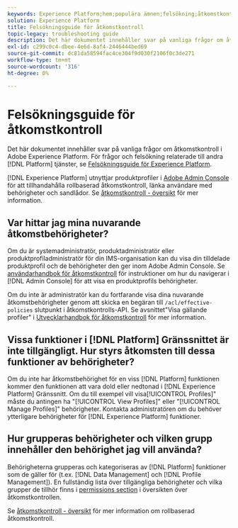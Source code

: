 ```yaml
---
keywords: Experience Platform;hem;populära ämnen;felsökning;åtkomstkontroll
solution: Experience Platform
title: Felsökningsguide för åtkomstkontroll
topic-legacy: troubleshooting guide
description: Det här dokumentet innehåller svar på vanliga frågor om åtkomstkontroll i Adobe Experience Platform.
exl-id: c299c0c4-dbee-4e6d-8af4-2446444bed69
source-git-commit: dc81da58594fac4ce304f9d030f2106f0c3de271
workflow-type: tm+mt
source-wordcount: '316'
ht-degree: 0%

---
```


# Felsökningsguide för åtkomstkontroll

Det här dokumentet innehåller svar på vanliga frågor om åtkomstkontroll i Adobe Experience Platform. För frågor och felsökning relaterade till andra [!DNL Platform] tjänster, se [Felsökningsguide för Experience Platform](../landing/troubleshooting.md).

[!DNL Experience Platform] utnyttjar produktprofiler i [Adobe Admin Console](https://adminconsole.adobe.com) för att tillhandahålla rollbaserad åtkomstkontroll, länka användare med behörigheter och sandlådor.  Se [åtkomstkontroll - översikt](home.md) för mer information.

## Var hittar jag mina nuvarande åtkomstbehörigheter?

Om du är systemadministratör, produktadministratör eller produktprofiladministratör för din IMS-organisation kan du visa din tilldelade produktprofil och de behörigheter den ger inom Adobe Admin Console. Se [användarhandbok för åtkomstkontroll](./ui/overview.md) för instruktioner om hur du navigerar i [!DNL Admin Console] för att visa en produktprofils behörigheter.

Om du inte är administratör kan du fortfarande visa dina nuvarande åtkomstbehörigheter genom att skicka en begäran till `/acl/effective-policies` slutpunkt i åtkomstkontrolls-API. Se avsnittet&quot;Visa gällande profiler&quot; i [Utvecklarhandbok för åtkomstkontroll](./api/effective-policies.md) för mer information.

## Vissa funktioner i [!DNL Platform] Gränssnittet är inte tillgängligt. Hur styrs åtkomsten till dessa funktioner av behörigheter?

Om du inte har åtkomstbehörighet för en viss [!DNL Platform] funktionen kommer den funktionen att vara dold eller nedtonad i [!DNL Experience Platform] Gränssnitt. Om du till exempel vill visa[!UICONTROL Profiles]&quot; måste du antingen ha &quot;[!UICONTROL View Profiles]&quot; eller &quot;[!UICONTROL Manage Profiles]&quot; behörigheter. Kontakta administratören om du behöver ytterligare behörigheter för [!DNL Experience Platform] funktioner.

## Hur grupperas behörigheter och vilken grupp innehåller den behörighet jag vill använda?

Behörigheterna grupperas och kategoriseras av [!DNL Platform] funktioner som de gäller för (t.ex. [!DNL Data Management] och [!DNL Profile Management]). En fullständig lista över tillgängliga behörigheter och vilka grupper de tillhör finns i [permissions section](home.md#permissions) i översikten över åtkomstkontrollen.

Se [åtkomstkontroll - översikt](home.md) för mer information om rollbaserad åtkomstkontroll.
